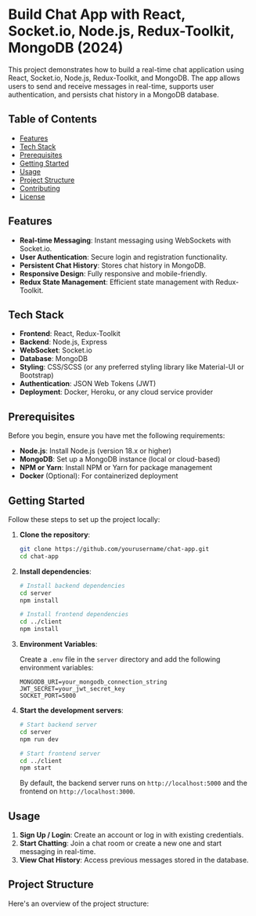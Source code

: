 # Build Chat App with React, Socket.io, Node.js, Redux-Toolkit, MongoDB (2024)

This project demonstrates how to build a real-time chat application using React, Socket.io, Node.js, Redux-Toolkit, and MongoDB. The app allows users to send and receive messages in real-time, supports user authentication, and persists chat history in a MongoDB database.

## Table of Contents

- [Features](#features)
- [Tech Stack](#tech-stack)
- [Prerequisites](#prerequisites)
- [Getting Started](#getting-started)
- [Usage](#usage)
- [Project Structure](#project-structure)
- [Contributing](#contributing)
- [License](#license)

## Features

- **Real-time Messaging**: Instant messaging using WebSockets with Socket.io.
- **User Authentication**: Secure login and registration functionality.
- **Persistent Chat History**: Stores chat history in MongoDB.
- **Responsive Design**: Fully responsive and mobile-friendly.
- **Redux State Management**: Efficient state management with Redux-Toolkit.

## Tech Stack

- **Frontend**: React, Redux-Toolkit
- **Backend**: Node.js, Express
- **WebSocket**: Socket.io
- **Database**: MongoDB
- **Styling**: CSS/SCSS (or any preferred styling library like Material-UI or Bootstrap)
- **Authentication**: JSON Web Tokens (JWT)
- **Deployment**: Docker, Heroku, or any cloud service provider

## Prerequisites

Before you begin, ensure you have met the following requirements:

- **Node.js**: Install Node.js (version 18.x or higher)
- **MongoDB**: Set up a MongoDB instance (local or cloud-based)
- **NPM or Yarn**: Install NPM or Yarn for package management
- **Docker** (Optional): For containerized deployment

## Getting Started

Follow these steps to set up the project locally:

1. **Clone the repository**:

   ```bash
   git clone https://github.com/yourusername/chat-app.git
   cd chat-app
   ```

2. **Install dependencies**:

   ```bash
   # Install backend dependencies
   cd server
   npm install

   # Install frontend dependencies
   cd ../client
   npm install
   ```

3. **Environment Variables**:

   Create a `.env` file in the `server` directory and add the following environment variables:

   ```env
   MONGODB_URI=your_mongodb_connection_string
   JWT_SECRET=your_jwt_secret_key
   SOCKET_PORT=5000
   ```

4. **Start the development servers**:

   ```bash
   # Start backend server
   cd server
   npm run dev

   # Start frontend server
   cd ../client
   npm start
   ```

   By default, the backend server runs on `http://localhost:5000` and the frontend on `http://localhost:3000`.

## Usage

1. **Sign Up / Login**: Create an account or log in with existing credentials.
2. **Start Chatting**: Join a chat room or create a new one and start messaging in real-time.
3. **View Chat History**: Access previous messages stored in the database.

## Project Structure

Here's an overview of the project structure:
